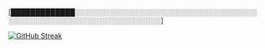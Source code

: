[█████████████░░░░░░░░░░░░░░░░░░░░░░░░░░░░░░░░░░░░░░░░░░░░░░░░░░░░░░░░░░░░░░░░░░░░]

[![GitHub Streak](https://streak-stats.demolab.com?user=AbelSanzDev&theme=highcontrast&border_radius=10&hide_border=true&card_width=467)](#)
